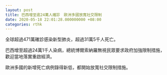```yaml
---
layout: post
title: 巴西增至逾24萬人確診　歐洲多國放寬社交限制
date: 2020-05-18 22:01:28.000000000 +08:00
categories: rthk
---
```


全球超過471萬確診感染新型肺炎，超過31萬5千人死亡。

巴西增至超過24萬1千人染病，總統博爾索納羅無視民眾要求政府加強限制措施，歡迎當地落實重啟經濟。

歐洲多國的新增死亡病例錄得新低，都開始放寬社交限制措施。
